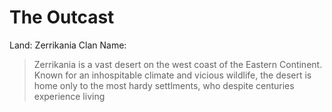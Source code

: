 # The Outcast

Land: Zerrikania
Clan Name: 
> Zerrikania is a vast desert on the west coast of the Eastern Continent. Known for an inhospitable climate and vicious wildlife, the desert is home only to the most hardy settlments, who despite centuries experience living 